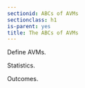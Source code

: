 ```yaml
---
sectionid: ABCs of AVMs
sectionclass: h1
is-parent: yes
title: The ABCs of AVMs
---
```

Define AVMs.

Statistics.

Outcomes.
